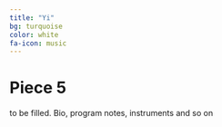 ```yaml
---
title: "Yi"
bg: turquoise
color: white
fa-icon: music
---
```

# Piece 5

to be filled. Bio, program notes, instruments and so on